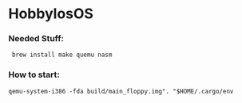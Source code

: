 # HobbylosOS

### Needed Stuff:
  ``` brew install make quemu nasm```

### How to start:
  ```qemu-system-i386 -fda build/main_floppy.img". "$HOME/.cargo/env```
